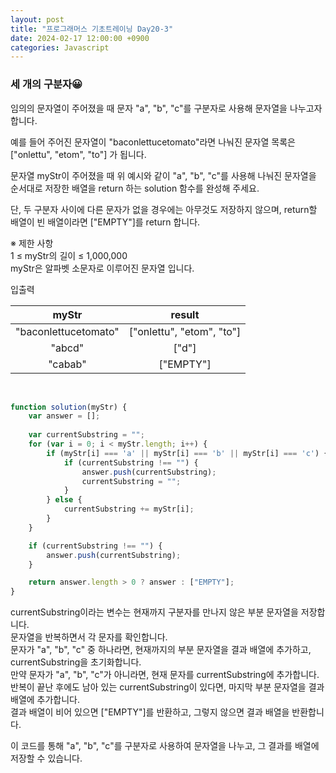 ```yaml
---
layout: post
title: "프로그래머스 기초트레이닝 Day20-3"
date: 2024-02-17 12:00:00 +0900
categories: Javascript
---
```


### 세 개의 구분자😀

임의의 문자열이 주어졌을 때 문자 "a", "b", "c"를 구분자로 사용해 문자열을 나누고자 합니다.<br>

예를 들어 주어진 문자열이 "baconlettucetomato"라면 나눠진 문자열 목록은 ["onlettu", "etom", "to"] 가 됩니다.<br>

문자열 myStr이 주어졌을 때 위 예시와 같이 "a", "b", "c"를 사용해 나눠진 문자열을 순서대로 저장한 배열을 return 하는 solution 함수를 완성해 주세요.<br>

단, 두 구분자 사이에 다른 문자가 없을 경우에는 아무것도 저장하지 않으며, return할 배열이 빈 배열이라면 ["EMPTY"]를 return 합니다.<br>

※ 제한 사항<br>
1 ≤ myStr의 길이 ≤ 1,000,000<br>
myStr은 알파벳 소문자로 이루어진 문자열 입니다.<br>

입출력 <br>

| myStr  |		result |
| :-------: | :-------: |
| "baconlettucetomato"| ["onlettu", "etom", "to"]|
|   "abcd"  |["d"]  |
| "cabab"| ["EMPTY"] |

<br>

```javascript
function solution(myStr) {
    var answer = [];
    
    var currentSubstring = "";
    for (var i = 0; i < myStr.length; i++) {
        if (myStr[i] === 'a' || myStr[i] === 'b' || myStr[i] === 'c') {
            if (currentSubstring !== "") {
                answer.push(currentSubstring);
                currentSubstring = "";
            }
        } else {
            currentSubstring += myStr[i];
        }
    }

    if (currentSubstring !== "") {
        answer.push(currentSubstring);
    }

    return answer.length > 0 ? answer : ["EMPTY"];
}

```
currentSubstring이라는 변수는 현재까지 구분자를 만나지 않은 부분 문자열을 저장합니다.<br>
문자열을 반복하면서 각 문자를 확인합니다.<br>
문자가 "a", "b", "c" 중 하나라면, 현재까지의 부분 문자열을 결과 배열에 추가하고, currentSubstring을 초기화합니다.<br>
만약 문자가 "a", "b", "c"가 아니라면, 현재 문자를 currentSubstring에 추가합니다.<br>
반복이 끝난 후에도 남아 있는 currentSubstring이 있다면, 마지막 부분 문자열을 결과 배열에 추가합니다.<br>
결과 배열이 비어 있으면 ["EMPTY"]를 반환하고, 그렇지 않으면 결과 배열을 반환합니다.<br>

이 코드를 통해 "a", "b", "c"를 구분자로 사용하여 문자열을 나누고, 그 결과를 배열에 저장할 수 있습니다.<br>